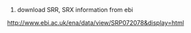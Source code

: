 

1. download SRR, SRX information from ebi

http://www.ebi.ac.uk/ena/data/view/SRP072078&display=html
